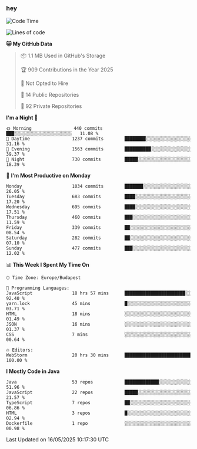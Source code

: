 ### hey

<!--START_SECTION:waka-->
![Code Time](http://img.shields.io/badge/Code%20Time-1%2C219%20hrs%2048%20mins-blue)

![Lines of code](https://img.shields.io/badge/From%20Hello%20World%20I%27ve%20Written-3.6%20million%20lines%20of%20code-blue)

**🐱 My GitHub Data** 

> 📦 1.1 MB Used in GitHub's Storage 
 > 
> 🏆 909 Contributions in the Year 2025
 > 
> 🚫 Not Opted to Hire
 > 
> 📜 14 Public Repositories 
 > 
> 🔑 92 Private Repositories 
 > 
**I'm a Night 🦉** 

```text
🌞 Morning                440 commits         ███░░░░░░░░░░░░░░░░░░░░░░   11.08 % 
🌆 Daytime                1237 commits        ████████░░░░░░░░░░░░░░░░░   31.16 % 
🌃 Evening                1563 commits        ██████████░░░░░░░░░░░░░░░   39.37 % 
🌙 Night                  730 commits         █████░░░░░░░░░░░░░░░░░░░░   18.39 % 
```
📅 **I'm Most Productive on Monday** 

```text
Monday                   1034 commits        ███████░░░░░░░░░░░░░░░░░░   26.05 % 
Tuesday                  683 commits         ████░░░░░░░░░░░░░░░░░░░░░   17.20 % 
Wednesday                695 commits         ████░░░░░░░░░░░░░░░░░░░░░   17.51 % 
Thursday                 460 commits         ███░░░░░░░░░░░░░░░░░░░░░░   11.59 % 
Friday                   339 commits         ██░░░░░░░░░░░░░░░░░░░░░░░   08.54 % 
Saturday                 282 commits         ██░░░░░░░░░░░░░░░░░░░░░░░   07.10 % 
Sunday                   477 commits         ███░░░░░░░░░░░░░░░░░░░░░░   12.02 % 
```


📊 **This Week I Spent My Time On** 

```text
🕑︎ Time Zone: Europe/Budapest

💬 Programming Languages: 
JavaScript               18 hrs 57 mins      ███████████████████████░░   92.40 % 
yarn.lock                45 mins             █░░░░░░░░░░░░░░░░░░░░░░░░   03.71 % 
HTML                     18 mins             ░░░░░░░░░░░░░░░░░░░░░░░░░   01.49 % 
JSON                     16 mins             ░░░░░░░░░░░░░░░░░░░░░░░░░   01.37 % 
CSS                      7 mins              ░░░░░░░░░░░░░░░░░░░░░░░░░   00.64 % 

🔥 Editors: 
WebStorm                 20 hrs 30 mins      █████████████████████████   100.00 % 
```

**I Mostly Code in Java** 

```text
Java                     53 repos            █████████████░░░░░░░░░░░░   51.96 % 
JavaScript               22 repos            █████░░░░░░░░░░░░░░░░░░░░   21.57 % 
TypeScript               7 repos             ██░░░░░░░░░░░░░░░░░░░░░░░   06.86 % 
HTML                     3 repos             █░░░░░░░░░░░░░░░░░░░░░░░░   02.94 % 
Dockerfile               1 repo              ░░░░░░░░░░░░░░░░░░░░░░░░░   00.98 % 
```




 Last Updated on 16/05/2025 10:17:30 UTC
<!--END_SECTION:waka-->
